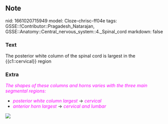 ## Note
nid: 1661020715949
model: Cloze-chrisc-ff04e
tags: GSSE::!Contributor::Pragadesh_Natarajan, GSSE::Anatomy::Central_nervous_system::4._Spinal_cord
markdown: false

### Text
<div>
  The posterior white column of the spinal cord is largest in the
  {{c1::cervical}} region
</div>

### Extra
<div>
  <font color="#FC02FF"><i>The shapes of these columns and horns
  varies with the three main segmental regions:</i></font>
</div>
<div>
  <ul>
    <li><font color="#FC02FF"><i>posterior white column
    largest</i></font> → <i style="color: rgb(252, 2,
    255);">cervical</i>
    <li><font color="#FC02FF"><i>anterior horn largest</i></font> →
    <i style="color: rgb(252, 2, 255);">cervical and lumbar</i>
  </ul>
  <div><img src=
  "paste-7e7ea71e07b080ba18df498cfea56791661ec77a.jpg"></div>
</div>
